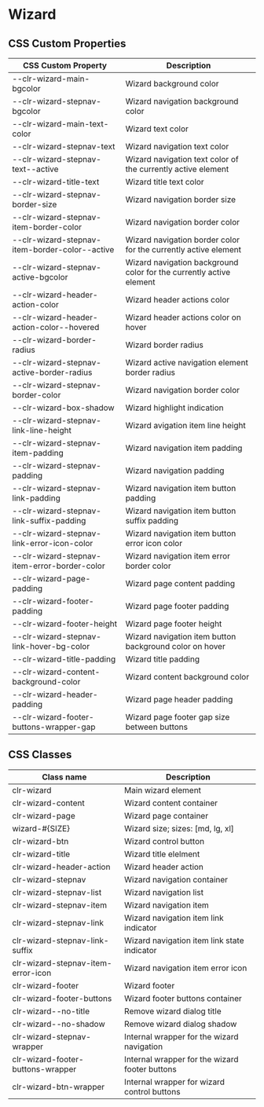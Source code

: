 # Wizard

## CSS Custom Properties

| CSS Custom Property                            | Description                                                         |
| ---------------------------------------------- | ------------------------------------------------------------------- |
| --clr-wizard-main-bgcolor                      | Wizard background color                                             |
| --clr-wizard-stepnav-bgcolor                   | Wizard navigation background color                                  |
| --clr-wizard-main-text-color                   | Wizard text color                                                   |
| --clr-wizard-stepnav-text                      | Wizard navigation text color                                        |
| --clr-wizard-stepnav-text--active              | Wizard navigation text color of the currently active element        |
| --clr-wizard-title-text                        | Wizard title text color                                             |
| --clr-wizard-stepnav-border-size               | Wizard navigation border size                                       |
| --clr-wizard-stepnav-item-border-color         | Wizard navigation border color                                      |
| --clr-wizard-stepnav-item-border-color--active | Wizard navigation border color for the currently active element     |
| --clr-wizard-stepnav-active-bgcolor            | Wizard navigation background color for the currently active element |
| --clr-wizard-header-action-color               | Wizard header actions color                                         |
| --clr-wizard-header-action-color--hovered      | Wizard header actions color on hover                                |
| --clr-wizard-border-radius                     | Wizard border radius                                                |
| --clr-wizard-stepnav-active-border-radius      | Wizard active navigation element border radius                      |
| --clr-wizard-stepnav-border-color              | Wizard navigation border color                                      |
| --clr-wizard-box-shadow                        | Wizard highlight indication                                         |
| --clr-wizard-stepnav-link-line-height          | Wizard avigation item line height                                   |
| --clr-wizard-stepnav-item-padding              | Wizard navigation item padding                                      |
| --clr-wizard-stepnav-padding                   | Wizard navigation padding                                           |
| --clr-wizard-stepnav-link-padding              | Wizard navigation item button padding                               |
| --clr-wizard-stepnav-link-suffix-padding       | Wizard navigation item button suffix padding                        |
| --clr-wizard-stepnav-link-error-icon-color     | Wizard navigation item button error icon color                      |
| --clr-wizard-stepnav-item-error-border-color   | Wizard navigation item error border color                           |
| --clr-wizard-page-padding                      | Wizard page content padding                                         |
| --clr-wizard-footer-padding                    | Wizard page footer padding                                          |
| --clr-wizard-footer-height                     | Wizard page footer height                                           |
| --clr-wizard-stepnav-link-hover-bg-color       | Wizard navigation item button background color on hover             |
| --clr-wizard-title-padding                     | Wizard title padding                                                |
| --clr-wizard-content-background-color          | Wizard content background color                                     |
| --clr-wizard-header-padding                    | Wizard page header padding                                          |
| --clr-wizard-footer-buttons-wrapper-gap        | Wizard page footer gap size between buttons                         |

## CSS Classes

| Class name                         | Description                                    |
| ---------------------------------- | ---------------------------------------------- |
| clr-wizard                         | Main wizard element                            |
| clr-wizard-content                 | Wizard content container                       |
| clr-wizard-page                    | Wizard page container                          |
| wizard-#{SIZE}                     | Wizard size; sizes: [md, lg, xl]               |
| clr-wizard-btn                     | Wizard control button                          |
| clr-wizard-title                   | Wizard title elelment                          |
| clr-wizard-header-action           | Wizard header action                           |
| clr-wizard-stepnav                 | Wizard navigation container                    |
| clr-wizard-stepnav-list            | Wizard navigation list                         |
| clr-wizard-stepnav-item            | Wizard navigation item                         |
| clr-wizard-stepnav-link            | Wizard navigation item link indicator          |
| clr-wizard-stepnav-link-suffix     | Wizard navigation item link state indicator    |
| clr-wizard-stepnav-item-error-icon | Wizard navigation item error icon              |
| clr-wizard-footer                  | Wizard footer                                  |
| clr-wizard-footer-buttons          | Wizard footer buttons container                |
| clr-wizard--no-title               | Remove wizard dialog title                     |
| clr-wizard--no-shadow              | Remove wizard dialog shadow                    |
| clr-wizard-stepnav-wrapper         | Internal wrapper for the wizard navigation     |
| clr-wizard-footer-buttons-wrapper  | Internal wrapper for the wizard footer buttons |
| clr-wizard-btn-wrapper             | Internal wrapper for wizard control buttons    |
